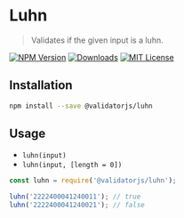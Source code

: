 # Luhn

> Validates if the given input is a luhn.

[![NPM Version](https://img.shields.io/npm/v/@validatorjs/luhn.svg)](https://www.npmjs.com/package/@validatorjs/luhn)
[![Downloads](https://img.shields.io/npm/dt/@validatorjs/luhn.svg)](https://www.npmjs.com/package/@validatorjs/luhn)
[![MIT License](https://img.shields.io/npm/l/@validatorjs/luhn.svg)](../../LICENSE)

## Installation

```bash
npm install --save @validatorjs/luhn
```

## Usage

- `luhn(input)`
- `luhn(input, [length = 0])`

```js
const luhn = require('@validatorjs/luhn');

luhn('2222400041240011'); // true
luhn('2222400041240021'); // false
```
